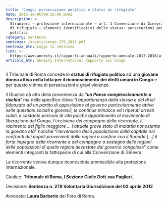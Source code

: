 ```yaml
---
title: 'Congo: persecuzione politica e status di rifugiato'
date: 2015-10-06T09:28:00.000Z
description: >-
  Stranieri – protezione internazionale – art. 1 Convenzione di Ginevra: status
  di rifugiato – elementi identificativi dello status: persecuzioni per motivi
  politici
category: sentenza
sentenza: /assets/congo_279_2012.pdf
sentenza_btn: Leggi la sentenza
link: >-
  https://www.amnesty.it/rapporti-annuali/rapporto-annuale-2017-2018/africa/repubblica-democratica-del-congo/
articolo_btn: Amnesty International Rapporto sul Congo
---
```

Il Tribunale di Roma concede lo **status di rifugiato politico** ad una **giovane donna attiva nella lotta per il riconoscimento dei diritti umani in Congo** e per questo vittima di persecuzioni e gravi violenze.

Il Giudice dà atto della provenienza da “**_un Paese complessivamente a rischio_**” ma nello specifico rileva _“l’appartenenza della stessa e del di lei fidanzato ad un partito di opposizione al governo particolarmente attivo nelle questioni sociali e giovanili, le continue minacce ed i ripetuti arresti subiti, il costante pericolo di vita poiché appartenente al movimento di liberazione del Congo, l’uccisione del compagno della ricorrente, il rapimento del figlio maggiore … l’attuale grave stato di malattia nonostante la giovane età_” nonché “_l’avversione della popolazione della capitale nei confronti dei popoli provenienti dalle regioni a confine con il Ruanda \[…] il forte impegno della ricorrente e del compagno a sostegno delle ragioni delle popolazioni di quelle regioni devastate dal governo congolese_” come elementi integranti la fattispecie di cui alla Convenzione di Ginevra.

La ricorrente veniva dunque riconosciuta ammissibile alla protezione internazionale.

Giudice: **Tribunale di Roma, I Sezione Civile Dott.ssa Pagliari.** 

Decisione: **Sentenza n. 279 Volontaria Giurisdizione del 02 aprile 2012**

Avvocato: **Laura Barberio** del Foro di Roma.
